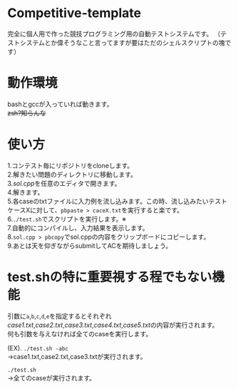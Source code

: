 # Competitive-template
 完全に個人用で作った競技プログラミング用の自動テストシステムです。
（テストシステムとか偉そうなこと言ってますが要はただのシェルスクリプトの塊です）

# 動作環境
bashとgccが入っていれば動きます。  
~~zsh?知らんな~~

# 使い方
 1.コンテスト毎にリポジトリをcloneします。  
 2.解きたい問題のディレクトリに移動します。  
 3.*sol.cpp*を任意のエディタで開きます。  
 4.解きます。  
 5.各caseのtxtファイルに入力例を流し込みます。この時、流し込みたいテストケースXに対して、```pbpaste > caceX.txt```を実行すると楽です。  
6.```./test.sh```でスクリプトを実行します。※  
7.自動的にコンパイルし、入力結果を表示します。  
8.```sol.cpp > pbcopy```でsol.cppの内容をクリップボードにコピーします。  
9.あとは天を仰ぎながらsubmitしてACを期待しましょう。  

# test.shの特に重要視する程でもない機能
引数に```a```,```b```,```c```,```d```,```e```を指定するとそれぞれ*case1.txt*,*case2.txt*,*case3.txt*,*case4.txt*,*case5.txt*の内容が実行されます。  
何も引数を与えなければ全てのcaseを実行します。  

(EX). 
```./test.sh -abc```  
→case1.txt,case2.txt,case3.txtが実行されます。

```./test.sh```  
→全てのcaseが実行されます。
